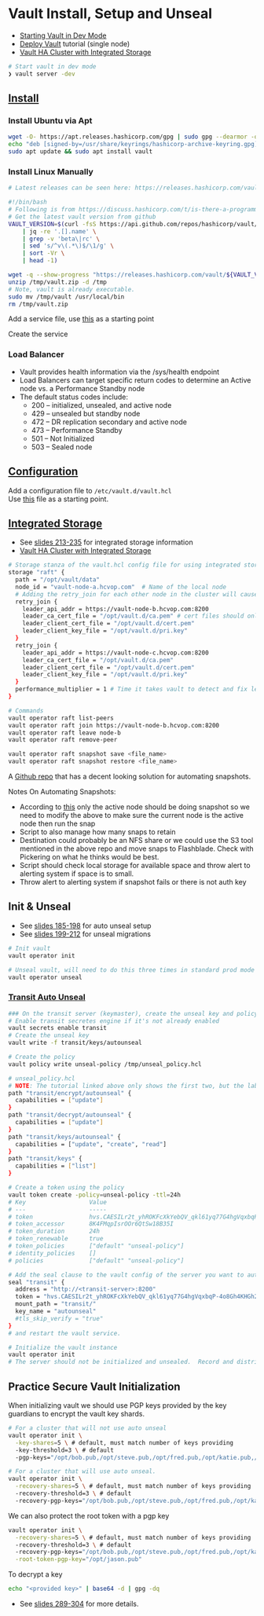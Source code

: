 <!-- cSpell:ignore -->
# Vault Install, Setup and Unseal

- [Starting Vault in Dev Mode](https://developer.hashicorp.com/vault/tutorials/getting-started/getting-started-dev-server)
- [Deploy Vault](https://developer.hashicorp.com/vault/tutorials/getting-started/getting-started-deploy) tutorial (single node)
- [Vault HA Cluster with Integrated Storage](https://developer.hashicorp.com/vault/tutorials/raft/raft-storage)

```bash
# Start vault in dev mode
❯ vault server -dev
```

## [Install](https://developer.hashicorp.com/vault/downloads)

### Install Ubuntu via Apt

```bash
wget -O- https://apt.releases.hashicorp.com/gpg | sudo gpg --dearmor -o /usr/share/keyrings/hashicorp-archive-keyring.gpg
echo "deb [signed-by=/usr/share/keyrings/hashicorp-archive-keyring.gpg] https://apt.releases.hashicorp.com $(lsb_release -cs) main" | sudo tee /etc/apt/sources.list.d/hashicorp.list
sudo apt update && sudo apt install vault
```

### Install Linux Manually

```bash
# Latest releases can be seen here: https://releases.hashicorp.com/vault/

#!/bin/bash
# Following is from https://discuss.hashicorp.com/t/is-there-a-programmatic-way-to-look-up-the-latest-version/15175/8 modified by Dave Sargent
# Get the latest vault version from github
VAULT_VERSION=$(curl -fsS https://api.github.com/repos/hashicorp/vault/tags \
    | jq -re '.[].name' \
    | grep -v 'beta\|rc' \
    | sed 's/^v\(.*\)$/\1/g' \
    | sort -Vr \
    | head -1)

wget -q --show-progress "https://releases.hashicorp.com/vault/${VAULT_VERSION}/vault_${VAULT_VERSION}_linux_amd64.zip" -O /tmp/vault.zip
unzip /tmp/vault.zip -d /tmp
# Note, vault is already executable.
sudo mv /tmp/vault /usr/local/bin
rm /tmp/vault.zip

```

Add a service file, use [this](https://github.com/btkrausen/hashicorp/blob/master/vault/config_files/vault.service  ) as a starting point

Create the service

### Load Balancer

- Vault provides health information via the /sys/health endpoint
- Load Balancers can target specific return codes to determine an Active node vs. a Performance Standby node
- The default status codes include:
  - 200 – initialized, unsealed, and active node
  - 429 – unsealed but standby node
  - 472 – DR replication secondary and active node
  - 473 – Performance Standby
  - 501 – Not Initialized
  - 503 – Sealed node



## [Configuration](https://developer.hashicorp.com/vault/docs/configuration#storage)

Add a configuration file to `/etc/vault.d/vault.hcl`  
Use [this](https://github.com/btkrausen/hashicorp/blob/master/vault/config_files/vault.hcl) file as a starting point.

## [Integrated Storage](https://developer.hashicorp.com/vault/docs/concepts/integrated-storage)

- See [slides 213-235](operations-training/01-Create-a-working-Vault-server-configuration-given-a-scenario.pdf) for integrated storage information
- [Vault HA Cluster with Integrated Storage](https://developer.hashicorp.com/vault/tutorials/raft/raft-storage)

```bash
# Storage stanza of the vault.hcl config file for using integrated storage in a cluster
storage "raft" {
  path = "/opt/vault/data" 
  node_id = "vault-node-a.hcvop.com"  # Name of the local node
  # Adding the retry_join for each other node in the cluster will cause the cluster to auto build
  retry_join {
    leader_api_addr = https://vault-node-b.hcvop.com:8200
    leader_ca_cert_file = "/opt/vault.d/ca.pem" # cert files should only be necessary if servers don't trust the certs.
    leader_client_cert_file = "/opt/vault.d/cert.pem"
    leader_client_key_file = "/opt/vault.d/pri.key" 
  }
  retry_join {
    leader_api_addr = https://vault-node-c.hcvop.com:8200
    leader_ca_cert_file = "/opt/vault.d/ca.pem"
    leader_client_cert_file = "/opt/vault.d/cert.pem"
    leader_client_key_file = "/opt/vault.d/pri.key"  
  }
  performance_multiplier = 1 # Time it takes vault to detect and fix leader failure and election
}

# Commands
vault operator raft list-peers
vault operator raft join https://vault-node-b.hcvop.com:8200
vault operator raft leave node-b
vault operator raft remove-peer 

vault operator raft snapshot save <file_name>
vault operator raft snapshot restore <file_name>

```

A [Github repo](https://github.com/adfinis/vault-raft-backup-agent) that has a decent looking solution for automating snapshots.

Notes On Automating Snapshots:

- According to [this](https://developer.hashicorp.com/vault/docs/enterprise/automated-integrated-storage-snapshots) only the active node should be doing snapshot so we need to modify the above to make sure the current node is the active node then run the snap
- Script to also manage how many snaps to retain
- Destination could probably be an NFS share or we could use the S3 tool mentioned in the above repo and move snaps to Flashblade.  Check with Pickering on what he thinks would be best.
- Script should check local storage for available space and throw alert to alerting system if space is to small.
- Throw alert to alerting system if snapshot fails or there is not auth key

## Init & Unseal

- See [slides 185-198](operations-training/01-Create-a-working-Vault-server-configuration-given-a-scenario.pdf) for auto unseal setup
- See [slides 199-212](operations-training/01-Create-a-working-Vault-server-configuration-given-a-scenario.pdf#120) for unseal migrations

```bash
# Init vault
vault operator init

# Unseal vault, will need to do this three times in standard prod mode if auto-unseal is not enabled.
vault operator unseal
```

### [Transit Auto Unseal](https://developer.hashicorp.com/vault/tutorials/auto-unseal/autounseal-transit)

```bash
### On the transit server (keymaster), create the unseal key and policy
# Enable transit secretes engine if it's not already enabled
vault secrets enable transit
# Create the unseal key
vault write -f transit/keys/autounseal

# Create the policy
vault policy write unseal-policy /tmp/unseal_policy.hcl

# unseal_policy.hcl
# NOTE: The tutorial linked above only shows the first two, but the labs from training had the key policies as well.
path "transit/encrypt/autounseal" {
  capabilities = ["update"]
}
path "transit/decrypt/autounseal" {
  capabilities = ["update"]
}
path "transit/keys/autounseal" {
  capabilities = ["update", "create", "read"]
}
path "transit/keys" {
  capabilities = ["list"]
}

# Create a token using the policy
vault token create -policy=unseal-policy -ttl=24h
# Key                  Value
# ---                  -----
# token                hvs.CAESILr2t_yhROKFcXkYebQV_qkl61yq77G4hgVqxbqP-4o8Gh4KHGh2cy5LRHRJd254NmFzUkExS3BXQjdxUFUzcFk
# token_accessor       8K4FMqpIsrOOr6QtSw18B35I
# token_duration       24h
# token_renewable      true
# token_policies       ["default" "unseal-policy"]
# identity_policies    []
# policies             ["default" "unseal-policy"]

# Add the seal clause to the vault config of the server you want to auto unseal
seal "transit" {
  address = "http://<transit-server>:8200"
  token = "hvs.CAESILr2t_yhROKFcXkYebQV_qkl61yq77G4hgVqxbqP-4o8Gh4KHGh2cy5LRHRJd254NmFzUkExS3BXQjdxUFUzcFk"
  mount_path = "transit/"
  key_name = "autounseal"
  #tls_skip_verify = "true"
}
# and restart the vault service.

# Initialize the vault instance
vault operator init
# The server should not be initialized and unsealed.  Record and distribute the recovery keys
```

## Practice Secure Vault Initialization

When initializing vault we should use PGP keys provided by the key guardians to encrypt the vault key shards.

```bash
# For a cluster that will not use auto unseal
vault operator init \
  -key-shares=5 \ # default, must match number of keys providing
  -key-threshold=3 \ # default
  -pgp-keys="/opt/bob.pub,/opt/steve.pub,/opt/fred.pub,/opt/katie.pub,/opt/nancy.pub"

# For a cluster that will use auto unseal.
vault operator init \
  -recovery-shares=5 \ # default, must match number of keys providing
  -recovery-threshold=3 \ # default
  -recovery-pgp-keys="/opt/bob.pub,/opt/steve.pub,/opt/fred.pub,/opt/katie.pub,/opt/nancy.pub"
```

We can also protect the root token with a pgp key

```bash
vault operator init \
  -recovery-shares=5 \ # default, must match number of keys providing
  -recovery-threshold=3 \ # default
  -recovery-pgp-keys="/opt/bob.pub,/opt/steve.pub,/opt/fred.pub,/opt/katie.pub,/opt/nancy.pub" \
  -root-token-pgp-key="/opt/jason.pub"
```

To decrypt a key

```bash
echo "<provided key>" | base64 -d | gpg -dq

```

- See [slides 289-304](operations-training/01-Create-a-working-Vault-server-configuration-given-a-scenario.pdf) for more details.
